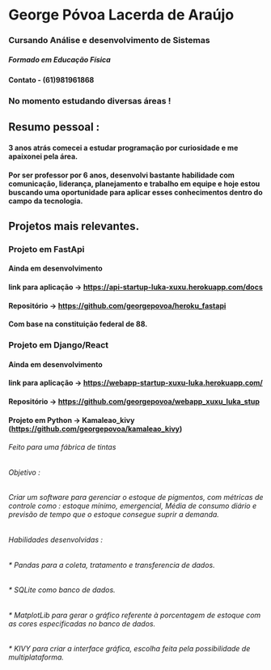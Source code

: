 # George Póvoa Lacerda de Araújo
### Cursando Análise e desenvolvimento de Sistemas
##### Formado em Educação Física
#### Contato - (61)981961868

### No momento estudando diversas áreas ! 

## Resumo pessoal : 

#### 3 anos atrás comecei a estudar programação por curiosidade e me apaixonei pela área.
#### Por ser professor por 6 anos, desenvolvi bastante habilidade com comunicação, liderança, planejamento e trabalho em equipe e hoje estou buscando uma oportunidade para aplicar esses conhecimentos dentro do campo da tecnologia. 

## Projetos mais relevantes.

### Projeto em FastApi
#### Ainda em desenvolvimento
#### link para aplicação -> https://api-startup-luka-xuxu.herokuapp.com/docs
#### Repositório -> https://github.com/georgepovoa/heroku_fastapi
#### Com base na constituição federal de 88.

### Projeto em Django/React
#### Ainda em desenvolvimento
#### link para aplicação -> https://webapp-startup-xuxu-luka.herokuapp.com/
#### Repositório -> https://github.com/georgepovoa/webapp_xuxu_luka_stup




#### Projeto em Python -> Kamaleao_kivy (https://github.com/georgepovoa/kamaleao_kivy) 
###### Feito para uma fábrica de tintas
###### Objetivo : 
###### Criar um software para gerenciar o estoque de pigmentos, com métricas de controle como : estoque mínimo, emergencial, Média de consumo diário e previsão de tempo que o estoque consegue suprir a demanda.
######  Habilidades desenvolvidas :
###### * Pandas para a coleta, tratamento e transferencia de dados.
###### * SQLite como banco de dados.
###### * MatplotLib para gerar o gráfico referente à porcentagem de estoque com as cores especificadas no banco de dados.
###### * KIVY para criar a interface gráfica, escolha feita pela possibilidade de multiplataforma.



<!---
georgepovoa/georgepovoa is a ✨ special ✨ repository because its `README.md` (this file) appears on your GitHub profile.
You can click the Preview link to take a look at your changes.
--->
